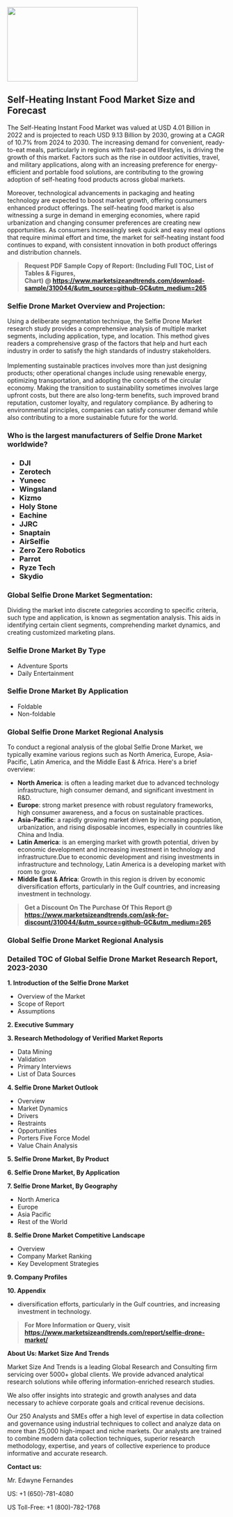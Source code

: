 <p><img class="alignnone size-medium wp-image-20088" src="https://ffe5etoiles.com/wp-content/uploads/2024/12/MST1-300x171.png" alt="" width="300" height="171" /></p><h2>Self-Heating Instant Food Market Size and Forecast</h2><p>The Self-Heating Instant Food Market was valued at USD 4.01 Billion in 2022 and is projected to reach USD 9.13 Billion by 2030, growing at a CAGR of 10.7% from 2024 to 2030. The increasing demand for convenient, ready-to-eat meals, particularly in regions with fast-paced lifestyles, is driving the growth of this market. Factors such as the rise in outdoor activities, travel, and military applications, along with an increasing preference for energy-efficient and portable food solutions, are contributing to the growing adoption of self-heating food products across global markets.</p><p>Moreover, technological advancements in packaging and heating technology are expected to boost market growth, offering consumers enhanced product offerings. The self-heating food market is also witnessing a surge in demand in emerging economies, where rapid urbanization and changing consumer preferences are creating new opportunities. As consumers increasingly seek quick and easy meal options that require minimal effort and time, the market for self-heating instant food continues to expand, with consistent innovation in both product offerings and distribution channels.</p></p><blockquote id="" class=""><strong>Request PDF Sample Copy of Report: (Including Full TOC, List of Tables &amp; Figures, Chart)&nbsp;@&nbsp;<strong><a href="https://www.marketsizeandtrends.com/download-sample/310044/&utm_source=github-GC&utm_medium=265" target="_blank">https://www.marketsizeandtrends.com/download-sample/310044/&utm_source=github-GC&utm_medium=265</a></strong></strong></blockquote><h3 id="" class="">Selfie Drone Market&nbsp;Overview and Projection:</h3><p id="" class="">Using a deliberate segmentation technique, the Selfie Drone Market research study provides a comprehensive analysis of multiple market segments, including application, type, and location. This method gives readers a comprehensive grasp of the factors that help and hurt each industry in order to satisfy the high standards of industry stakeholders. <br /> <br />Implementing sustainable practices involves more than just designing products; other operational changes include using renewable energy, optimizing transportation, and adopting the concepts of the circular economy. Making the transition to sustainability sometimes involves large upfront costs, but there are also long-term benefits, such improved brand reputation, customer loyalty, and regulatory compliance. By adhering to environmental principles, companies can satisfy consumer demand while also contributing to a more sustainable future for the world.</p><h3 id="" class="">Who is the largest manufacturers of&nbsp;Selfie Drone Market worldwide?</h3><h3 class=""><p><ul><li>DJI </li><li> Zerotech </li><li> Yuneec </li><li> Wingsland </li><li> Kizmo </li><li> Holy Stone </li><li> Eachine </li><li> JJRC </li><li> Snaptain </li><li> AirSelfie </li><li> Zero Zero Robotics </li><li> Parrot </li><li> Ryze Tech </li><li> Skydio</li></ul></p></h3><h3 id="" class="">Global&nbsp;Selfie Drone Market Segmentation:</h3><p id="" class="">Dividing the market into discrete categories according to specific criteria, such type and application, is known as segmentation analysis. This aids in identifying certain client segments, comprehending market dynamics, and creating customized marketing plans.</p><h3 id="" class="">Selfie Drone Market&nbsp;By Type</h3><p><p><ul><li>Adventure Sports</li><li> Daily Entertainment</p></li></ul></p></p><h3 id="" class="">Selfie Drone Market&nbsp;By Application</h3><p class=""><p><ul><li>Foldable</li><li> Non-foldable</li></ul></p></p><h3 id="" class="">Global Selfie Drone Market Regional Analysis</h3><p id="" class="">To conduct a regional analysis of the global Selfie Drone Market, we typically examine various regions such as North America, Europe, Asia-Pacific, Latin America, and the Middle East &amp; Africa. Here's a brief overview:</p><ul><li><strong>North America</strong>: is often a leading market due to advanced technology infrastructure, high consumer demand, and significant investment in R&amp;D.</li><li><strong>Europe</strong>: strong market presence with robust regulatory frameworks, high consumer awareness, and a focus on sustainable practices.</li><li><strong>Asia-Pacific</strong>: a rapidly growing market driven by increasing population, urbanization, and rising disposable incomes, especially in countries like China and India.</li><li><strong>Latin America</strong>: is an emerging market with growth potential, driven by economic development and increasing investment in technology and infrastructure.Due to economic development and rising investments in infrastructure and technology, Latin America is a developing market with room to grow.</li><li><strong>Middle East &amp; Africa</strong>: Growth in this region is driven by economic diversification efforts, particularly in the Gulf countries, and increasing investment in technology.</li></ul><blockquote id="" class=""><strong>Get a Discount On The Purchase Of This Report @ <strong><a href="https://www.marketsizeandtrends.com/ask-for-discount/310044/&utm_source=github-GC&utm_medium=265" target="_blank">https://www.marketsizeandtrends.com/ask-for-discount/310044/&utm_source=github-GC&utm_medium=265</a></strong></strong></blockquote><h3 id="" class="">Global Selfie Drone Market Regional Analysis</h3><h3 id="" class="">Detailed TOC of Global Selfie Drone Market Research Report, 2023-2030</h3><p id="" class=""><strong>1. Introduction of the Selfie Drone Market</strong></p><ul><li>Overview of the Market</li><li>Scope of Report</li><li>Assumptions</li></ul><p id="" class=""><strong>2. Executive Summary</strong></p><p id="" class=""><strong>3. Research Methodology of Verified Market Reports</strong></p><ul><li>Data Mining</li><li>Validation</li><li>Primary Interviews</li><li>List of Data Sources</li></ul><p id="" class=""><strong>4. Selfie Drone Market Outlook</strong></p><ul><li>Overview</li><li>Market Dynamics</li><li>Drivers</li><li>Restraints</li><li>Opportunities</li><li>Porters Five Force Model</li><li>Value Chain Analysis</li></ul><p id="" class=""><strong>5. Selfie Drone Market, By Product</strong></p><p id="" class=""><strong>6. Selfie Drone Market, By Application</strong></p><p id="" class=""><strong>7. Selfie Drone Market, By Geography</strong></p><ul><li>North America</li><li>Europe</li><li>Asia Pacific</li><li>Rest of the World</li></ul><p id="" class=""><strong>8. Selfie Drone Market Competitive Landscape</strong></p><ul><li>Overview</li><li>Company Market Ranking</li><li>Key Development Strategies</li></ul><p id="" class=""><strong>9. Company Profiles</strong></p><p id="" class=""><strong>10. Appendix</strong></p><ul><li>diversification efforts, particularly in the Gulf countries, and increasing investment in technology.</li></ul><blockquote id="" class=""><strong>For More Information or Query, visit <strong><strong><a href="https://www.marketsizeandtrends.com/report/selfie-drone-market/" target="_blank">https://www.marketsizeandtrends.com/report/selfie-drone-market/</a></strong></strong></strong></blockquote><p id="" class=""><strong>About Us: Market Size And Trends</strong></p><p id="" class="">Market Size And Trends is a leading Global Research and Consulting firm servicing over 5000+ global clients. We provide advanced analytical research solutions while offering information-enriched research studies.</p><p id="" class="">We also offer insights into strategic and growth analyses and data necessary to achieve corporate goals and critical revenue decisions.</p><p id="" class="">Our 250 Analysts and SMEs offer a high level of expertise in data collection and governance using industrial techniques to collect and analyze data on more than 25,000 high-impact and niche markets. Our analysts are trained to combine modern data collection techniques, superior research methodology, expertise, and years of collective experience to produce informative and accurate research.</p><p id="" class=""><strong>Contact us:</strong></p><p id="" class="">Mr. Edwyne Fernandes</p><p id="" class="">US: +1 (650)-781-4080</p><p id="" class="">US Toll-Free: +1 (800)-782-1768</p>

